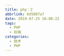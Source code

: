```yaml
---
title: php：2
abbrlink: 6d5007a7
date: 2019-07-25 16:08:22
tags:
  - PHP
  - 后端
categories:
  - 技术
  - PHP
---
```

